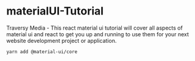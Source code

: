 # materialUI-Tutorial
 Traversy Media - This react material ui tutorial will cover all aspects of material ui and react to get you up and running to use them for your next website development project or application.

`yarn add @material-ui/core`
